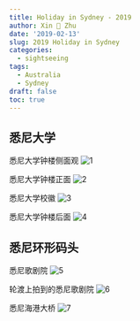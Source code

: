 ```yaml
---
title: Holiday in Sydney - 2019
author: Xin 💓 Zhu
date: '2019-02-13'
slug: 2019 Holiday in Sydney
categories:
  - sightseeing
tags:
  - Australia
  - Sydney
draft: false
toc: true
---
```


## 悉尼大学

悉尼大学钟楼侧面观
![1][Uni-of-Sydney-1]

悉尼大学钟楼正面
![2][Uni-of-Sydney-2]

悉尼大学校徽
![3][Uni-of-Sydney-3]

悉尼大学钟楼后面
![4][Uni-of-Sydney-4]

## 悉尼环形码头
悉尼歌剧院
![5][Syndey-opera-house-1]

轮渡上拍到的悉尼歌剧院
![6][Syndey-opera-house-2]

悉尼海港大桥
![7][Sydney-harbour-bridge]

[Uni-of-Sydney-1]:https://jrrvvw.ch.files.1drv.com/y4mIkDx2_xkiQ9l-i2wG5zzI4Fm6MAaxpxYU9Ak-bc3by20oIRJqNuwzseiNtmvmRtvIhqQa84LQvPX6cdKkpo-soAtjyAqsulW_ECoce-KjVi2-Vzryg8agXN6ivvbAuIB4tfyAzNdJZvXMVY8h9_WDY85jSS04VGDRynqkKbK-l2ZebowdksOF-x2H9xlTkwm?width=4032&height=3024&cropmode=none

[Uni-of-Sydney-2]:https://9xfmpw.ch.files.1drv.com/y4mFvZ990z6GsLm7uuxAuCvZVHxd3dZr2MuzXgZN8UTwcQixNC6Tjjv-e9k6wpUnNQqWIi_hp9_BbhYhtQUhIH_OuqSs_AN3BTog5y4dsSScZ6u0EgWdsOQakBjLVy0xMT9YY2RbjLFcMUo0hWZBt5JZeoRjVKTij5pvjQ1xM5RnPbnWqD9WIITG1cDWRqgwMKU?width=4032&height=3024&cropmode=none

[Uni-of-Sydney-3]:https://xkmkbq.ch.files.1drv.com/y4mRryKWBehxnQAgUKM3AbO6A3Yo_D78eO4CLZwNgKjWWvApx9cBMfsPtn9YGeGI0ohsh3cDdwyxjxXZa3TthO7_0WehamVZWmEo007kq3e-6Fd0e5vV9o30ePhaenfdbf2btZWf_atpAU65V2gD1TqaOlFgz3z6qleURJS9U_2XeiQvhfRaaCj6PZOIe63lwne?width=4032&height=3024&cropmode=none

[Uni-of-Sydney-4]:https://fbejwg.ch.files.1drv.com/y4m8ZMdo_HYBoEjrTzVRON8-71FTwfSfre3B_1naFvxOw02vX6Bfslo9eADuemlrrRSjrK2RriyPAYSNMwtoqF1MD8SiNwU144Es-biAsJ_orLyk2ySIng6y6giQKwYY4moWoHH38AKCX7XqpIZTMh4omCAHPLQnmLAOsyWUPpx6MrlShbN8L_I7JqYBEHB8yrY?width=4032&height=3024&cropmode=none

[Syndey-opera-house-1]:https://4kl8hw.ch.files.1drv.com/y4mzpRAqJDoZx3kwFIzNfZjLGvIPAiaVmvpL2YOCB7V53VyEDjLU0mJlvtKRPt4DpdHZjiahm5zK5a966Rn3tl01njrvDhi61bDu7d1UWjg5PiO02bQ6r2ZsvHb8pia49DQbCxIne9spMc4ndALFtBfVIyBTbwsdY4SBafzqW_I7yrIDiREZjb6oe_nOndE1bBb?width=4032&height=3024&cropmode=none

[Syndey-opera-house-2]:https://vvzc1w.ch.files.1drv.com/y4mZgn_FZn1f00kSCZCdfjlahRTRsTh8KD4qzLUM-k0zl2OziJXOCak8ZSaMEoX86vbYumHEozB1yCh92aoUmV306n8RU-CIAEiq0QWzonlOqfqeNTB1X5tu9_aLJhMyxydl1LBVKhMZuqpdL2dPhCuYM4AzO4fkylQm3l6DtOiezI3vnh_jaz6y3NCx4C1PDgi?width=4032&height=3024&cropmode=none

[Sydney-harbour-bridge]:https://uuc0nq.ch.files.1drv.com/y4mPyBxma28xHkY_4zf181F12RXzmhWeCom20JU3ve-CV0fy6fqnzEB_fo-nxtzunmSI6w-X12yTSgQb6R_YoNjykVMjzQtiLBn_XhGLx6LGOMTrjI1nu6SPFpcdYlcOCu-zJ339OA7vWu-wFN6PxZoAHeV70LnADMPgxdo85NYxcCBYCdfvjEeY-gPCEfPbsvC?width=4032&height=3024&cropmode=none